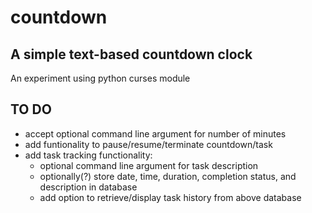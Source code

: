 # countdown #

## A simple text-based countdown clock ##

An experiment using python curses module

## TO DO ##

* accept optional command line argument for number of minutes
* add funtionality to pause/resume/terminate countdown/task
* add task tracking functionality:
    * optional command line argument for task description
    * optionally(?) store date, time, duration, completion status, and description in database
    * add option to retrieve/display task history from above database

